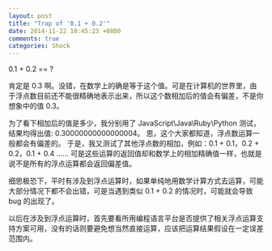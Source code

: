 ```yaml
---
layout: post
title: "Trap of '0.1 + 0.2'"
date: 2014-11-22 10:45:23 +0800
comments: true
categories: Shock
---
```


0.1 + 0.2 == ? 

肯定是 0.3 啊。没错，在数学上的确是等于这个值。可是在计算机的世界里，由于浮点数目前还不能很精确地表示出来，所以这个数相加后的值会有偏差，不是你想象中的值 0.3。

为了看下相加后的值是多少，我分别用了 JavaScript\Java\Ruby\Python 测试，结果均得出值: 0.30000000000000004。
恩，这个大家都知道，浮点数运算一般都会有偏差的。
于是，我又测试了其他浮点数的相加，例如：0.1 + 0.1，0.2 + 0.2，0.1 + 0.4 ......
可是这些运算的返回值却和数学上的相加精确值一样，也就是说不是所有的浮点运算都会返回偏差值。

细思极恐下，平时有涉及到浮点运算时，如果单纯地用数学计算方式去运算，可能大部分情况下都不会出错，可是当遇到类似 0.1 + 0.2 的情况时，可能就会导致 bug 的出现了。

以后在涉及到浮点运算时，首先要看所用编程语言平台是否提供了相关浮点运算支持方案可用，没有的话则要避免想当然直接运算，应该把运算结果假设在一定误差范围内。
